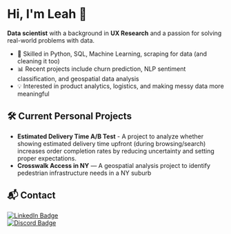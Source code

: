 # Hi, I'm Leah 👋

**Data scientist** with a background in **UX Research** and a passion for solving real-world problems with data.

- 🧪 Skilled in Python, SQL, Machine Learning, scraping for data (and cleaning it too)
- 📊 Recent projects include churn prediction, NLP sentiment classification, and geospatial data analysis  
- 💡 Interested in product analytics, logistics, and making messy data more meaningful

## 🛠️ Current Personal Projects
- **Estimated Delivery Time A/B Test** - A project to analyze whether showing estimated delivery time upfront (during browsing/search) increases order completion rates by reducing uncertainty and setting proper expectations. 
- **Crosswalk Access in NY** — A geospatial analysis project to identify pedestrian infrastructure needs in a NY suburb

## 📬 Contact  
<div id="badges">
  <a href="https://www.linkedin.com/in/creativeshewrote/">
    <img src="https://img.shields.io/badge/LinkedIn-blue?style=for-the-badge&logo=linkedin&logoColor=white" alt="LinkedIn Badge"/>
  </a>
  <br/>
  <a href="https://discordapp.com/users/littleteapot3">
    <img src="https://img.shields.io/badge/Discord-purple?style=for-the-badge&logo=Discord&logoColor=white" alt="Discord Badge"/>
  </a>
</div>
